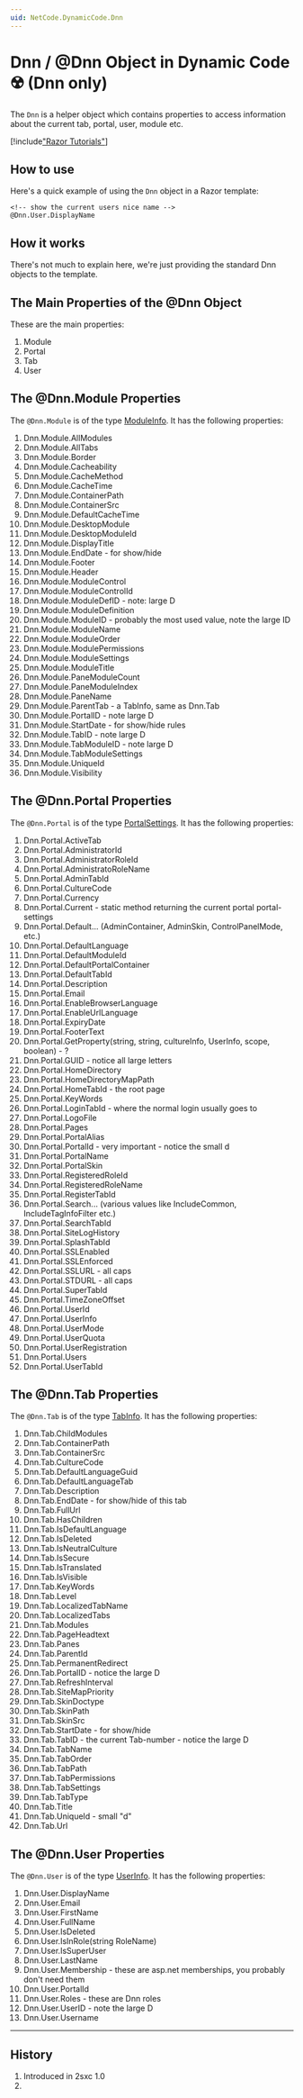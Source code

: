 ```yaml
---
uid: NetCode.DynamicCode.Dnn
---
```

# Dnn / @Dnn Object in Dynamic Code ☢️ (Dnn only)

The `Dnn` is a helper object which contains properties to access information about the current tab, portal, user, module etc.


[!include["Razor Tutorials"](~/shared/tutorials/razor.md)]


## How to use

Here's a quick example of using the `Dnn` object in a Razor template: 

```razor
<!-- show the current users nice name -->
@Dnn.User.DisplayName
```

## How it works
There's not much to explain here, we're just providing the standard Dnn objects to the template.


## The Main Properties of the @Dnn Object
These are the main properties:

1. Module  
2. Portal
3. Tab
4. User

## The @Dnn.Module Properties
The `@Dnn.Module` is of the type [ModuleInfo](https://www.dnndocs.com/api/DotNetNuke.Entities.Modules.ModuleInfo.html). It has the following properties:

1.	Dnn.Module.AllModules
2.	Dnn.Module.AllTabs
3.	Dnn.Module.Border
4.	Dnn.Module.Cacheability
5.	Dnn.Module.CacheMethod
6.	Dnn.Module.CacheTime
7.	Dnn.Module.ContainerPath
8.	Dnn.Module.ContainerSrc
9.	Dnn.Module.DefaultCacheTime
10.	Dnn.Module.DesktopModule
11.	Dnn.Module.DesktopModuleId
12.	Dnn.Module.DisplayTitle
13.	Dnn.Module.EndDate - for show/hide
14.	Dnn.Module.Footer
15.	Dnn.Module.Header
16.	Dnn.Module.ModuleControl
17.	Dnn.Module.ModuleControlId
18.	Dnn.Module.ModuleDefID -  note: large D
19.	Dnn.Module.ModuleDefinition
20.	Dnn.Module.ModuleID - probably the most used value, note the large ID
21.	Dnn.Module.ModuleName
22.	Dnn.Module.ModuleOrder
23.	Dnn.Module.ModulePermissions
24.	Dnn.Module.ModuleSettings
25.	Dnn.Module.ModuleTitle
26.	Dnn.Module.PaneModuleCount
27.	Dnn.Module.PaneModuleIndex
28.	Dnn.Module.PaneName
29.	Dnn.Module.ParentTab - a TabInfo, same as Dnn.Tab
30.	Dnn.Module.PortalID - note large D
31.	Dnn.Module.StartDate - for show/hide rules
32.	Dnn.Module.TabID - note large D
33.	Dnn.Module.TabModuleID - note large D
34.	Dnn.Module.TabModuleSettings
35.	Dnn.Module.UniqueId
36.	Dnn.Module.Visibility



## The @Dnn.Portal Properties
The `@Dnn.Portal` is of the type [PortalSettings](https://www.dnndocs.com/api/DotNetNuke.Entities.Portals.PortalInfo.html). It has the following properties:

1.	Dnn.Portal.ActiveTab
2.	Dnn.Portal.AdministratorId
3.	Dnn.Portal.AdministratorRoleId
4.	Dnn.Portal.AdministratoRoleName
5.	Dnn.Portal.AdminTabId
6.	Dnn.Portal.CultureCode
7.	Dnn.Portal.Currency
8.	Dnn.Portal.Current - static method returning the current portal portal-settings
9.	Dnn.Portal.Default... (AdminContainer, AdminSkin, ControlPanelMode, etc.)
10.	Dnn.Portal.DefaultLanguage
11.	Dnn.Portal.DefaultModuleId
12.	Dnn.Portal.DefaultPortalContainer
13.	Dnn.Portal.DefaultTabId
14.	Dnn.Portal.Description
15.	Dnn.Portal.Email
16.	Dnn.Portal.EnableBrowserLanguage
17.	Dnn.Portal.EnableUrlLanguage
18.	Dnn.Portal.ExpiryDate
19.	Dnn.Portal.FooterText
20.	Dnn.Portal.GetProperty(string, string, cultureInfo, UserInfo, scope, boolean) - ?
21.	Dnn.Portal.GUID - notice all large letters
22.	Dnn.Portal.HomeDirectory
23.	Dnn.Portal.HomeDirectoryMapPath
24.	Dnn.Portal.HomeTabId - the root page
25.	Dnn.Portal.KeyWords
26.	Dnn.Portal.LoginTabId - where the normal login usually goes to
27.	Dnn.Portal.LogoFile
28.	Dnn.Portal.Pages
29.	Dnn.Portal.PortalAlias
30.	Dnn.Portal.PortalId - very important - notice the small d
31.	Dnn.Portal.PortalName
32.	Dnn.Portal.PortalSkin
33.	Dnn.Portal.RegisteredRoleId
34.	Dnn.Portal.RegisteredRoleName
35.	Dnn.Portal.RegisterTabId
36.	Dnn.Portal.Search... (various values like IncludeCommon, IncludeTagInfoFilter etc.)
37.	Dnn.Portal.SearchTabId
38.	Dnn.Portal.SiteLogHistory
39.	Dnn.Portal.SplashTabId
40.	Dnn.Portal.SSLEnabled
41.	Dnn.Portal.SSLEnforced
42.	Dnn.Portal.SSLURL - all caps
43.	Dnn.Portal.STDURL - all caps
44.	Dnn.Portal.SuperTabId
45.	Dnn.Portal.TimeZoneOffset
46.	Dnn.Portal.UserId
47.	Dnn.Portal.UserInfo
48.	Dnn.Portal.UserMode
49.	Dnn.Portal.UserQuota
50.	Dnn.Portal.UserRegistration
51.	Dnn.Portal.Users
52.	Dnn.Portal.UserTabId


## The @Dnn.Tab Properties
The `@Dnn.Tab` is of the type [TabInfo](https://www.dnndocs.com/api/DotNetNuke.Entities.Tabs.TabInfo.html). It has the following properties:

1.	Dnn.Tab.ChildModules
2.	Dnn.Tab.ContainerPath
3.	Dnn.Tab.ContainerSrc
4.	Dnn.Tab.CultureCode
5.	Dnn.Tab.DefaultLanguageGuid
6.	Dnn.Tab.DefaultLanguageTab
7.	Dnn.Tab.Description
8.	Dnn.Tab.EndDate - for show/hide of this tab
9.	Dnn.Tab.FullUrl
10.	Dnn.Tab.HasChildren
11.	Dnn.Tab.IsDefaultLanguage
12.	Dnn.Tab.IsDeleted
13.	Dnn.Tab.IsNeutralCulture
14.	Dnn.Tab.IsSecure
15.	Dnn.Tab.IsTranslated
16.	Dnn.Tab.IsVisible
17.	Dnn.Tab.KeyWords
18.	Dnn.Tab.Level
19.	Dnn.Tab.LocalizedTabName
20.	Dnn.Tab.LocalizedTabs
21.	Dnn.Tab.Modules
22.	Dnn.Tab.PageHeadtext
23.	Dnn.Tab.Panes
24.	Dnn.Tab.ParentId
25.	Dnn.Tab.PermanentRedirect
26.	Dnn.Tab.PortalID - notice the large D
27.	Dnn.Tab.RefreshInterval
28.	Dnn.Tab.SiteMapPriority
29.	Dnn.Tab.SkinDoctype
30.	Dnn.Tab.SkinPath
31.	Dnn.Tab.SkinSrc
32.	Dnn.Tab.StartDate - for show/hide
33.	Dnn.Tab.TabID - the current Tab-number - notice the large D
34.	Dnn.Tab.TabName
35.	Dnn.Tab.TabOrder
36.	Dnn.Tab.TabPath
37.	Dnn.Tab.TabPermissions
38.	Dnn.Tab.TabSettings
39.	Dnn.Tab.TabType
40.	Dnn.Tab.Title
41.	Dnn.Tab.UniqueId - small "d"
42.	Dnn.Tab.Url


## The @Dnn.User Properties
The `@Dnn.User` is of the type [UserInfo](https://www.dnndocs.com/api/DotNetNuke.Entities.Users.UserInfo.html). It has the following properties:

1.	Dnn.User.DisplayName
2.	Dnn.User.Email
3.	Dnn.User.FirstName
4.	Dnn.User.FullName
5.	Dnn.User.IsDeleted
6.	Dnn.User.IsInRole(string RoleName)
7.	Dnn.User.IsSuperUser
8.	Dnn.User.LastName
9.	Dnn.User.Membership - these are asp.net memberships, you probably don't need them
10.	Dnn.User.PortalId
11.	Dnn.User.Roles - these are Dnn roles
12.	Dnn.User.UserID - note the large D
13.	Dnn.User.Username


---

## History

1. Introduced in 2sxc 1.0
2. 



